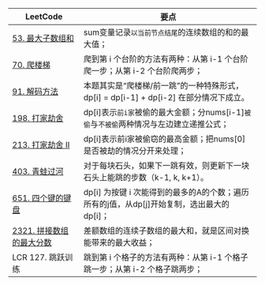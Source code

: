 |LeetCode|要点|
|-----------------------------|-----------------------------|
|[53. 最大子数组和][github-leetcode-0053]|sum变量记录`以当前节点结尾`的连续数组的和的最大值；|
|[70. 爬楼梯][github-leetcode-0070]|爬到第 i 个台阶的方法有两种：从第 i-1 个台阶爬一步；从第 i-2 个台阶爬两步；|
|[91. 解码方法][github-leetcode-0091]|本题其实是“爬楼梯/前一跳”的一种特殊形式，dp[i] = dp[i-1] + dp[i-2] 在部分情况下成立。|
|[198. 打家劫舍][github-leetcode-0198]|dp[i]表示`前i家`被偷的最大金额；分nums[i-1]`被偷`与`不被偷`两种情况与左边建立递推公式；|
|[213. 打家劫舍 II][github-leetcode-0213]|dp[i]表示前i家被偷窃的最高金额；把nums[0]是否被劫的情况分开来处理；|
|[403. 青蛙过河][github-leetcode-0403]|对于每块石头，如果下一跳有效，则更新下一块石头上能跳的步数（k-1, k, k+1）。|
|[651. 四个键的键盘][github-leetcode-0651]|dp[i] 为按键 i 次能得到的最多的A的个数；遍历所有的j值，从dp[j]开始复制，选出最大的dp[i]；|
|[2321. 拼接数组的最大分数][github-leetcode-2321]|差额数组的连续子数组的最大和，就是区间对换能带来的最大收益；|
|LCR 127. 跳跃训练|跳到第 i 个格子的方法有两种：从第 i-1 个格子跳一步；从第 i-2 个格子跳两步；|











[github-leetcode-0053]: ../../0053.%20Maximum%20Subarray/0053_maxSubArray.h
[github-leetcode-0070]: ../../0070.%20Climbing%20Stairs/0070_climbStairs.h
[github-leetcode-0091]: ../../0091.%20Decode%20Ways/0091_numDecodings.h
[github-leetcode-0403]: ../../0403.%20Frog%20Jump/0403_canCross.h
[github-leetcode-0213]: ../../0213.%20House%20Robber%20II/0213_rob.h
[github-leetcode-0651]: ../../0651.%204%20Keys%20Keyboard
[github-leetcode-0198]: ../../0198.%20House%20Robber/0198_rob.h
[github-leetcode-2321]: ../../2321.%20Maximum%20Score%20Of%20Spliced%20Array/2321_maximumsSplicedArray.h
